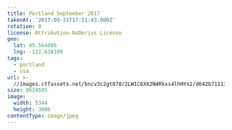```yaml
---
title: Portland September 2017
takenAt: '2017-09-21T17:51:43.000Z'
rotation: 0
license: Attribution-NoDerivs License
geo:
  lat: 45.564886
  lng: -122.630109
tags:
  - portland
  - usa
url: >-
  //images.ctfassets.net/bncv3c2gt878/2LW1C6Xk2N4Rkxs4lhHYx2/d642b7111317ef985ece9c32e3c239f7/portland-september-2017_37459542325_o
size: 8624585
image:
  width: 5344
  height: 3006
contentType: image/jpeg
---
```


